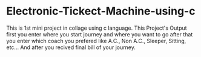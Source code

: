 # Electronic-Tickect-Machine-using-c

This is 1st mini project in collage using c language. 
This Project's Output  first you enter where you start journey and 
where you want to go 
after that you enter which coach you prefered like A.C., Non A.C., Sleeper, Sitting, etc... 
And after you recived final bill of your journey.
